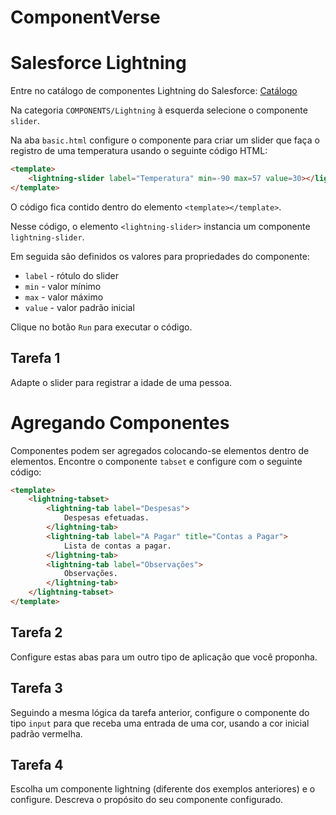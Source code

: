 # ComponentVerse

# Salesforce Lightning

Entre no catálogo de componentes Lightning do Salesforce: [Catálogo](https://developer.salesforce.com/docs/component-library/overview/components)

Na categoria `COMPONENTS/Lightning` à esquerda selecione o componente `slider`.

Na aba `basic.html` configure o componente para criar um slider que faça o registro de uma temperatura usando o seguinte código HTML:

~~~html
<template>
    <lightning-slider label="Temperatura" min=-90 max=57 value=30></lightning-slider>
</template>
~~~

O código fica contido dentro do elemento `<template></template>`.

Nesse código, o elemento `<lightning-slider>` instancia um componente `lightning-slider`.

Em seguida são definidos os valores para propriedades do componente:
* `label` - rótulo do slider
* `min` - valor mínimo
* `max` - valor máximo
* `value` - valor padrão inicial

Clique no botão `Run` para executar o código.

## Tarefa 1

Adapte o slider para registrar a idade de uma pessoa.

# Agregando Componentes

Componentes podem ser agregados colocando-se elementos dentro de elementos. Encontre o componente `tabset` e configure com o seguinte código:

~~~html
<template>
    <lightning-tabset>
        <lightning-tab label="Despesas">
            Despesas efetuadas.
        </lightning-tab>
        <lightning-tab label="A Pagar" title="Contas a Pagar">
            Lista de contas a pagar.
        </lightning-tab>
        <lightning-tab label="Observações">
            Observações.
        </lightning-tab>
    </lightning-tabset>
</template>
~~~

## Tarefa 2

Configure estas abas para um outro tipo de aplicação que você proponha.

## Tarefa 3

Seguindo a mesma lógica da tarefa anterior, configure o componente do tipo `input` para que receba uma entrada de uma cor, usando a cor inicial padrão vermelha.

## Tarefa 4

Escolha um componente lightning (diferente dos exemplos anteriores) e o configure. Descreva o propósito do seu componente configurado.